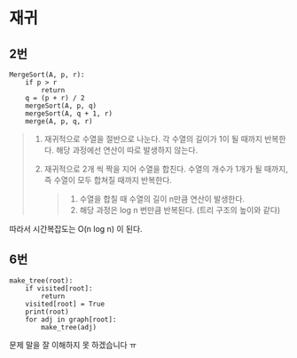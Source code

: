 # 재귀

## 2번

```pseudocode
MergeSort(A, p, r):
    if p > r 
        return
    q = (p + r) / 2
    mergeSort(A, p, q)
    mergeSort(A, q + 1, r)
    merge(A, p, q, r)
```

> 1. 재귀적으로 수열을 절반으로 나눈다. 각 수열의 길이가 1이 될 때까지 반복한다. 해당 과정에선 연산이 따로 발생하지 않는다.
>
> 2. 재귀적으로 2개 씩 짝을 지어 수열을 합친다. 수열의 개수가 1개가 될 때까지, 즉 수열이 모두 합쳐질 때까지 반복한다.
>
>    > 1. 수열을 합칠 때 수열의 길이 n만큼 연산이 발생한다.
>    > 2. 해당 과정은 log n 번만큼 반복된다. (트리 구조의 높이와 같다)

따라서 시간복잡도는 O(n log n) 이 된다.



## 6번

```pseudocode
make_tree(root):
    if visited[root]:
        return
    visited[root] = True
    print(root)
    for adj in graph[root]:
        make_tree(adj)
```

문제 말을 잘 이해하지 못 하겠습니다 ㅠ

